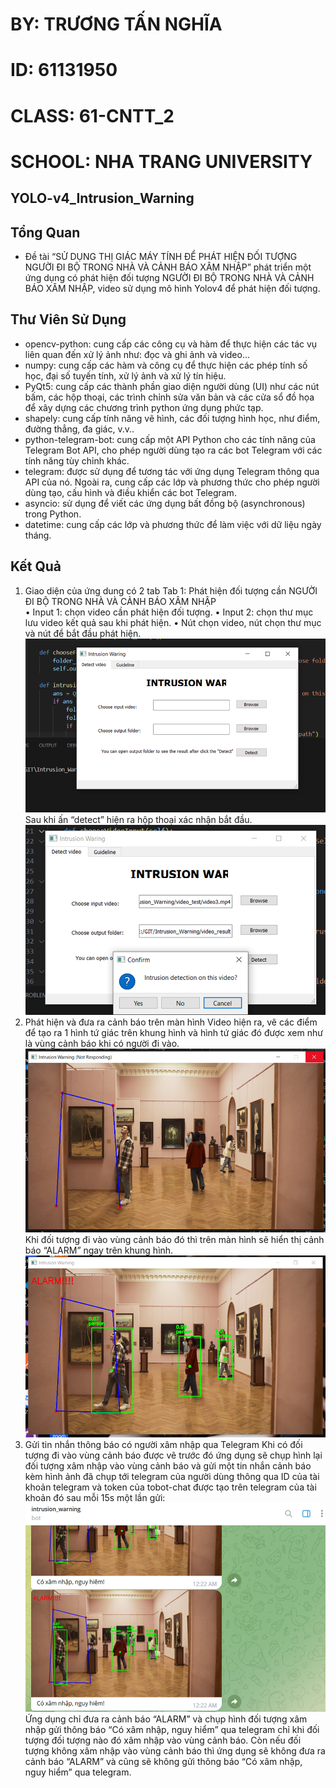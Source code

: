 # BY: TRƯƠNG TẤN NGHĨA
# ID: 61131950
# CLASS: 61-CNTT_2
# SCHOOL: NHA TRANG UNIVERSITY
## YOLO-v4_Intrusion_Warning 
## Tổng Quan
- Đề tài “SỬ DỤNG THỊ GIÁC MÁY TÍNH ĐỂ PHÁT HIỆN ĐỐI TƯỢNG NGƯỜI ĐI BỘ TRONG NHÀ VÀ CẢNH BÁO XÂM NHẬP” phát triển một ứng dụng có phát hiện đối tượng NGƯỜI ĐI BỘ TRONG NHÀ VÀ CẢNH BÁO XÂM NHẬP, video sử dụng mô hình Yolov4 để phát hiện đối tượng. 
## Thư Viên Sử Dụng
- opencv-python: cung cấp các công cụ và hàm để thực hiện các tác vụ liên quan đến xử lý ảnh như: đọc và ghi ảnh và video…
- numpy: cung cấp các hàm và công cụ để thực hiện các phép tính số học, đại số tuyến tính, xử lý ảnh và xử lý tín hiệu.
- PyQt5: cung cấp các thành phần giao diện người dùng (UI) như các nút bấm, các hộp thoại, các trình chỉnh sửa văn bản và các cửa sổ đồ họa để xây dựng các chương trình python ứng dụng phức tạp.
- shapely: cung cấp tính năng vẽ hình, các đối tượng hình học, như điểm, đường thẳng, đa giác, v.v..
- python-telegram-bot: cung cấp một API Python cho các tính năng của Telegram Bot API, cho phép người dùng tạo ra các bot Telegram với các tính năng tùy chỉnh khác.
- telegram: được sử dụng để tương tác với ứng dụng Telegram thông qua API của nó. Ngoài ra, cung cấp các lớp và phương thức cho phép người dùng tạo, cấu hình và điều khiển các bot Telegram.
- asyncio: sử dụng để viết các ứng dụng bất đồng bộ (asynchronous) trong Python.
- datetime: cung cấp các lớp và phương thức để làm việc với dữ liệu ngày tháng.
## Kết Quả
1. Giao diện của ứng dung có 2 tab
Tab 1: Phát hiện đối tượng cần NGƯỜI ĐI BỘ TRONG NHÀ VÀ CẢNH BÁO XÂM NHẬP  
•	Input 1: chọn video cần phát hiện đối tượng.
•	Input 2: chọn thư mục lưu video kết quả sau khi phát hiện.
•	Nút chọn video, nút chọn thư mục và nút để bắt đầu phát hiện.
![Alt text](image-1.png)
Sau khi ấn “detect” hiện ra hộp thoại xác nhận bắt đầu. 
![Alt text](image-2.png)
2. Phát hiện và đưa ra cảnh báo trên màn hình
Video hiện ra, vẽ các điểm để tạo ra 1 hình tứ giác trên khung hình và hình tứ giác đó được xem như là vùng cảnh báo khi có người đi vào.
![Alt text](image-3.png)
Khi đối tượng đi vào vùng cảnh báo đó thì trên màn hình sẽ hiển thị cảnh báo “ALARM” ngay trên khung hình. 
![Alt text](image-4.png)
3. Gửi tin nhắn thông báo có người xâm nhập qua Telegram
Khi có đối tượng đi vào vùng cảnh báo được vẽ trước đó ứng dụng sẽ chụp hình lại đối tượng xâm nhập vào vùng cảnh báo và gửi một tin nhắn cảnh báo kèm hình ảnh đã chụp tới telegram của người dùng thông qua ID của tài khoản telegram và token của tobot-chat được tạo trên telegram của tài khoản đó sau mỗi 15s một lần gửi:
![Alt text](image-5.png)
Ứng dụng chỉ đưa ra cảnh báo “ALARM” và chụp hình đối tượng xâm nhập gửi thông báo “Có xâm nhập, nguy hiểm” qua telegram chỉ khi đối tượng đối tượng nào đó xâm nhập vào vùng cảnh báo. Còn nếu đối tượng không xâm nhập vào vùng cảnh báo thì ứng dụng sẽ không đưa ra cảnh báo “ALARM” và cũng sẽ không gửi thông báo “Có xâm nhập, nguy hiểm” qua telegram.
